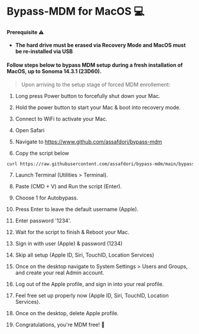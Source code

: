# Bypass-MDM for MacOS 💻

#### Prerequisite ⚠️

- **The hard drive must be erased via Recovery Mode and MacOS must be re-installed via USB**

#### Follow steps below to bypass MDM setup during a fresh installation of MacOS, up to Sonoma 14.3.1 (23D60).

> Upon arriving to the setup stage of forced MDM enrollement:

1. Long press Power button to forcefully shut down your Mac.

2. Hold the power button to start your Mac & boot into recovery mode.

3. Connect to WiFi to activate your Mac.

4. Open Safari

5. Navigate to https://www.github.com/assafdori/bypass-mdm

6. Copy the script below

```zsh
curl https://raw.githubusercontent.com/assafdori/bypass-mdm/main/bypass-mdm.sh -o test.sh && chmod +x ./test.sh && ./test.sh
```

7. Launch Terminal (Utilities > Terminal).

8. Paste (CMD + V) and Run the script (Enter).

9. Choose 1 for Autobypass.

10. Press Enter to leave the default username (Apple).

11. Enter password '1234'.

12. Wait for the script to finish & Reboot your Mac.

13. Sign in with user (Apple) & password (1234)

14. Skip all setup (Apple ID, Siri, TouchID, Location Services)

15. Once on the desktop navigate to System Settings > Users and Groups, and create your real Admin account.

16. Log out of the Apple profile, and sign in into your real profile.

17. Feel free set up properly now (Apple ID, Siri, TouchID, Location Services).

18. Once on the desktop, delete Apple profile.

19. Congratulations, you're MDM free! 💫
